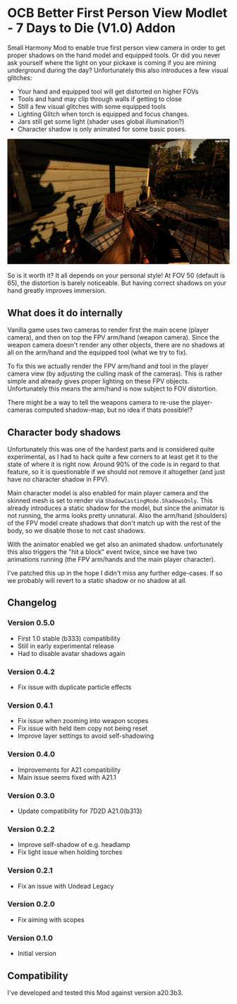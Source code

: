# OCB Better First Person View Modlet - 7 Days to Die (V1.0) Addon

Small Harmony Mod to enable true first person view camera in order
to get proper shadows on the hand model and equipped tools. Or did
you never ask yourself where the light on your pickaxe is coming
if you are mining underground during the day? Unfortunately this
also introduces a few visual glitches:

- Your hand and equipped tool will get distorted on higher FOVs
- Tools and hand may clip through walls if getting to close
- Still a few visual glitches with some equipped tools
- Lighting Glitch when torch is equipped and focus changes.
- Jars still get some light (shader uses global illumination?)
- Character shadow is only animated for some basic poses.

![In-Game Shadow on Wall and Arm FOV 65](Screens/in-game-shadow-wall-fov-65.jpg)

So is it worth it? It all depends on your personal style!
At FOV 50 (default is 65), the distortion is barely noticeable.
But having correct shadows on your hand greatly improves immersion.

## What does it do internally

Vanilla game uses two cameras to render first the main scene (player
camera), and then on top the FPV arm/hand (weapon camera). Since the
weapon camera doesn't render any other objects, there are no shadows
at all on the arm/hand and the equipped tool (what we try to fix).

To fix this we actually render the FPV arm/hand and tool in the player
camera view (by adjusting the culling mask of the cameras). This is
rather simple and already gives proper lighting on these FPV objects.
Unfortunately this means the arm/hand is now subject to FOV distortion.

There might be a way to tell the weapons camera to re-use the
player-cameras computed shadow-map, but no idea if thats possible!?

## Character body shadows

Unfortunately this was one of the hardest parts and is considered
quite experimental, as I had to hack quite a few corners to at least
get it to the state of where it is right now. Around 90% of the code
is in regard to that feature, so it is questionable if we should not
remove it altogether (and just have no character shadow in FPV).

Main character model is also enabled for main player camera and the
skinned mesh is set to render via `ShadowCastingMode.ShadowsOnly`.
This already introduces a static shadow for the model, but since the
animator is not running, the arms looks pretty unnatural. Also the
arm/hand (shoulders) of the FPV model create shadows that don't match
up with the rest of the body, so we disable those to not cast shadows.

With the animator enabled we get also an animated shadow. unfortunately
this also triggers the "hit a block" event twice, since we have two
animations running (the FPV arm/hands and the main player character).

I've patched this up in the hope I didn't miss any further edge-cases.
If so we probably will revert to a static shadow or no shadow at all.

## Changelog

### Version 0.5.0

- First 1.0 stable (b333) compatibility
- Still in early experimental release
- Had to disable avatar shadows again

### Version 0.4.2

- Fix issue with duplicate particle effects

### Version 0.4.1

- Fix issue when zooming into weapon scopes
- Fix issue with held item copy not being reset
- Improve layer settings to avoid self-shadowing

### Version 0.4.0

- Improvements for A21 compatibility
- Main issue seems fixed with A21.1

### Version 0.3.0

- Update compatibility for 7D2D A21.0(b313)

### Version 0.2.2

- Improve self-shadow of e.g. headlamp
- Fix light issue when holding torches

### Version 0.2.1

- Fix an issue with Undead Legacy

### Version 0.2.0

- Fix aiming with scopes

### Version 0.1.0

- Initial version

## Compatibility

I've developed and tested this Mod against version a20.3b3.

[1]: https://github.com/OCB7D2D/A20BepInExPreloader
